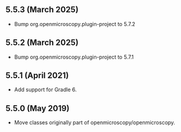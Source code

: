 5.5.3 (March 2025)
------------------

- Bump org.openmicroscopy.plugin-project to 5.7.2

5.5.2 (March 2025)
------------------

- Bump org.openmicroscopy.plugin-project to 5.7.1

5.5.1 (April 2021)
------------------

- Add support for Gradle 6.

5.5.0 (May 2019)
----------------

- Move classes originally part of openmicroscopy/openmicroscopy.
